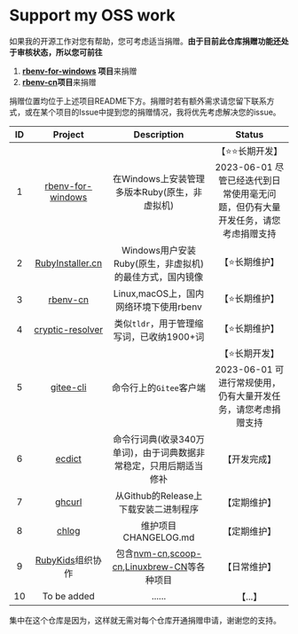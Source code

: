# Support my OSS work

如果我的开源工作对您有帮助，您可考虑适当捐赠。**由于目前此仓库捐赠功能还处于审核状态，所以您可前往**

1. **[rbenv-for-windows](https://github.com/ccmywish/rbenv-for-windows) 项目**来捐赠
2. **[rbenv-cn](https://gitee.com/RubyKids/rbenv-cn)项目**来捐赠

捐赠位置均位于上述项目README下方。捐赠时若有额外需求请您留下联系方式，或在某个项目的Issue中提到您的捐赠情况，我将优先考虑解决您的issue。

|  ID  |                           Project                            |                         Description                          |     Status     |
| :--: | :----------------------------------------------------------: | :----------------------------------------------------------: | :------------: |
|  1   | [rbenv-for-windows](https://github.com/ccmywish/rbenv-for-windows) |        在Windows上安装管理多版本Ruby(原生，非虚拟机)         | 【⭐⭐长期开发】2023-06-01 尽管已经迭代到日常使用毫无问题，但仍有大量开发任务，请您考虑捐赠支持  |
|  2   |        [RubyInstaller.cn](https://rubyinstaller.cn/)         |   Windows用户安装Ruby(原生，非虚拟机)的最佳方式，国内镜像    | 【⭐长期维护】  |
|  3   |       [rbenv-cn](https://gitee.com/RubyKids/rbenv-cn)        |            Linux,macOS上，国内网络环境下使用rbenv            | 【⭐长期维护】  |
|  4   | [cryptic-resolver](https://github.com/cryptic-resolver/cr.rb) |         类似`tldr`，用于管理缩写词，已收纳1900+词         | 【⭐长期维护】 |
| 5 | [gitee-cli](https://gitee.com/ccmywish/gitee-cli) | 命令行上的`Gitee`客户端 | 【⭐长期开发】2023-06-01 可进行常规使用，仍有大量开发任务，请您考虑捐赠支持 |
|  6  |         [ecdict](https://gitee.com/ccmywish/ecdict)          | 命令行词典(收录340万单词)，由于词典数据非常稳定，只用后期适当修补 |  【开发完成】  |
|  7  |         [ghcurl](git@github.com:ccmywish/ghcurl.git)         |            从Github的Release上下载安装二进制程序             |  【定期维护】  |
|  8  |          [chlog](https://github.com/ccmywish/chlog)          |                     维护项目CHANGELOG.md                     |  【定期维护】  |
|  9  |        [RubyKids](https://gitee.com/RubyKids)组织协作        | 包含[nvm-cn](https://gitee.com/RubyKids/nvm-cn),[scoop-cn](https://gitee.com/RubyKids/scoop-cn),[Linuxbrew-CN](https://gitee.com/RubyKids/Linuxbrew-CN)等各种项目 |  【日常维护】  |
|  10  |                         To be added                          |                            ......                            |    【...】     |



集中在这个仓库是因为，这样就无需对每个仓库开通捐赠申请，谢谢您的支持。
